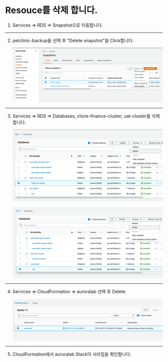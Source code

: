 # Resouce를 삭제 합니다.

1. Services => RDS => Snapshot으로 이동합니다.

---

2. petclinic-backup을 선택 후 "Delete snapshot"을 Click합니다.

   <kbd> ![GitHub Logo](images/54.png) </kbd>

---

3. Services => RDS => Databases, clone-finance-cluster, uat-cluster를 삭제합니다.

   <kbd> ![GitHub Logo](images/50.png) </kbd>

   <kbd> ![GitHub Logo](images/51.png) </kbd>

---

4. Services => CloudFormation => auroralab 선택 후 Delete

   <kbd> ![GitHub Logo](images/52.png) </kbd>

---

5. CloudFormation에서 auroralab Stack이 사라짐을 확인합니다.

